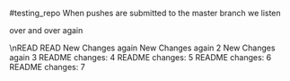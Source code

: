 #testing_repo
When pushes are submitted to the master branch we listen

over and over again

\nREAD
READ
New Changes again
New Changes again 2
New Changes again 3
README changes: 4
README changes: 5
README changes: 6
README changes: 7
